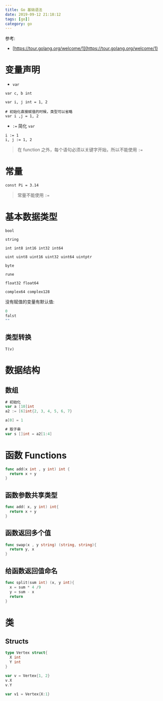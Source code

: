 ```yaml
---
title: Go 基础语法
date: 2019-09-12 21:18:12
tags: [go]]
category: go
---
```


参考:

- [https://tour.golang.org/welcome/1](https://tour.golang.org/welcome/1)

# 变量声明

- `var`

```
var c, b int
```

```
var i, j int = 1, 2

# 初始化直接赋值的时候，类型可以省略
var i ,j = 1, 2
```

- `:=` 简化 `var`

```
i := 1
i, j := 1, 2
```

> 在 function 之外，每个语句必须以关键字开始，所以不能使用 `:=`

# 常量

```
const Pi = 3.14
```

> 常量不能使用 `:=`

# 基本数据类型

```
bool

string

int int8 int16 int32 int64

uint uint8 uint16 uint32 uint64 uintptr

byte

rune

float32 float64

complex64 complex128
```

没有赋值的变量有默认值:

```go
0
falst
""
```

## 类型转换

`T(v)`

# 数据结构

## 数组

```go
# 初始化
var a [10]int
a2 := [6]int{2, 3, 4, 5, 6, 7}

a[0] = 1

# 取子串
var s []int = a2[1:4]
```

# 函数 Functions

```go
func add(x int , y int) int {
  return x + y
}
```

## 函数参数共享类型

```go
func add( x, y int) int{
  return x + y
}
```

## 函数返回多个值

```go
func swap(x , y string) (string, string){
  return y, x
}
```

## 给函数返回值命名

```go
func split(sum int) (x, y int){
  x = sum * 4 /9
  y = sum - x
  return
}
```

# 类

## Structs

```go
type Vertex struct{
  X int
  Y int
}

var v = Vertex{1, 2}
v.X
v.Y

var v1 = Vertex{X:1}
```
